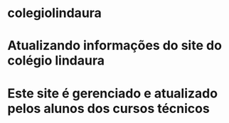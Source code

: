 # colegiolindaura
# Atualizando informações do site do colégio lindaura
# Este site é gerenciado e atualizado pelos alunos dos cursos técnicos